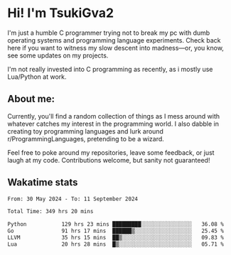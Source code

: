 # Hi! I'm TsukiGva2

I'm just a humble C programmer trying not to break my pc with dumb operating systems and programming language experiments. Check back here if you want to witness my slow descent into madness—or, you know, see some updates on my projects.

I'm not really invested into C programming as recently, as i mostly use Lua/Python at work.

## About me:

Currently, you'll find a random collection of things as I mess around with whatever catches my interest in the programming world. I also dabble in creating toy programming languages and lurk around r/ProgrammingLanguages, pretending to be a wizard.

Feel free to poke around my repositories, leave some feedback, or just laugh at my code. Contributions welcome, but sanity not guaranteed!

## Wakatime stats
<!--START_SECTION:waka-->

```txt
From: 30 May 2024 - To: 11 September 2024

Total Time: 349 hrs 20 mins

Python           129 hrs 23 mins █████████░░░░░░░░░░░░░░░░   36.08 %
Go               91 hrs 17 mins  ██████▒░░░░░░░░░░░░░░░░░░   25.45 %
LLVM             35 hrs 15 mins  ██▒░░░░░░░░░░░░░░░░░░░░░░   09.83 %
Lua              20 hrs 28 mins  █▒░░░░░░░░░░░░░░░░░░░░░░░   05.71 %
```

<!--END_SECTION:waka-->
